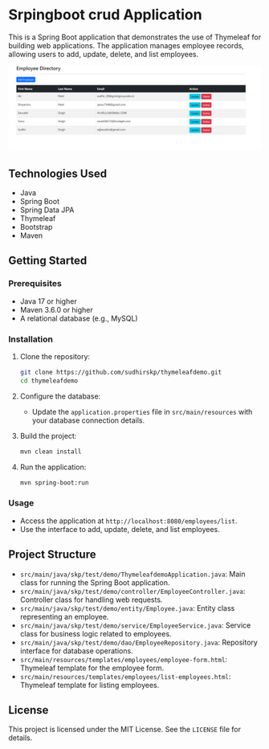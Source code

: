 # Srpingboot crud Application

This is a Spring Boot application that demonstrates the use of Thymeleaf for building web applications. The application manages employee records, allowing users to add, update, delete, and list employees.

![employee](employee-dir)

## Technologies Used

- Java
- Spring Boot
- Spring Data JPA
- Thymeleaf
- Bootstrap
- Maven

## Getting Started

### Prerequisites

- Java 17 or higher
- Maven 3.6.0 or higher
- A relational database (e.g., MySQL)

### Installation

1. Clone the repository:
   ```sh
   git clone https://github.com/sudhirskp/thymeleafdemo.git
   cd thymeleafdemo
   ```

2. Configure the database:
   - Update the `application.properties` file in `src/main/resources` with your database connection details.

3. Build the project:
   ```sh
   mvn clean install
   ```

4. Run the application:
   ```sh
   mvn spring-boot:run
   ```

### Usage

- Access the application at `http://localhost:8080/employees/list`.
- Use the interface to add, update, delete, and list employees.

## Project Structure

- `src/main/java/skp/test/demo/ThymeleafdemoApplication.java`: Main class for running the Spring Boot application.
- `src/main/java/skp/test/demo/controller/EmployeeController.java`: Controller class for handling web requests.
- `src/main/java/skp/test/demo/entity/Employee.java`: Entity class representing an employee.
- `src/main/java/skp/test/demo/service/EmployeeService.java`: Service class for business logic related to employees.
- `src/main/java/skp/test/demo/dao/EmployeeRepository.java`: Repository interface for database operations.
- `src/main/resources/templates/employees/employee-form.html`: Thymeleaf template for the employee form.
- `src/main/resources/templates/employees/list-employees.html`: Thymeleaf template for listing employees.

## License

This project is licensed under the MIT License. See the `LICENSE` file for details.
